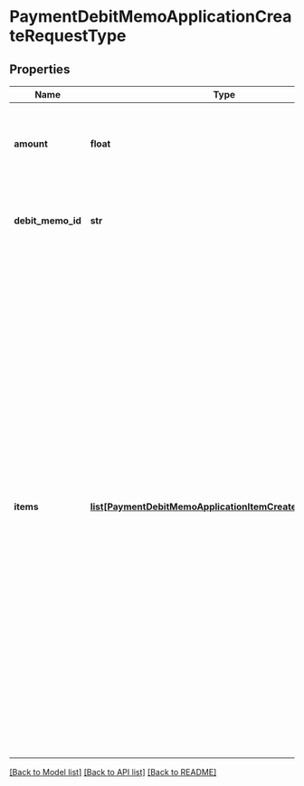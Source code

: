 # PaymentDebitMemoApplicationCreateRequestType

## Properties
Name | Type | Description | Notes
------------ | ------------- | ------------- | -------------
**amount** | **float** | The amount of the payment associated with the debit memo.  | 
**debit_memo_id** | **str** | The unique ID of the debit memo that the payment is created on.  | [optional] 
**items** | [**list[PaymentDebitMemoApplicationItemCreateRequestType]**](PaymentDebitMemoApplicationItemCreateRequestType.md) | Container for debit memo items. The maximum number of items is 1,000.  **Note:** This field is only available if you have the [Invoice Item Settlement](https://knowledgecenter.zuora.com/Billing/Billing_and_Payments/Invoice_Settlement/C_Invoice_Item_Settlement) feature enabled. Invoice Item Settlement must be used together with other Invoice Settlement features (Unapplied Payments, and Credit and Debit memos).  If you wish to enable Invoice Settlement, see [Invoice Settlement Enablement and Checklist Guide](https://knowledgecenter.zuora.com/Billing/Billing_and_Payments/Invoice_Settlement/Invoice_Settlement_Migration_Checklist_and_Guide) for more information.  | [optional] 

[[Back to Model list]](../README.md#documentation-for-models) [[Back to API list]](../README.md#documentation-for-api-endpoints) [[Back to README]](../README.md)


